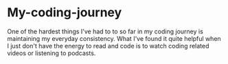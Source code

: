 # My-coding-journey
One of the hardest things I've had to to so far in my coding journey is maintaining my everyday consistency. What I've found it quite helpful when I just don't have the energy to read and code is to watch coding related videos or listening to podcasts.
